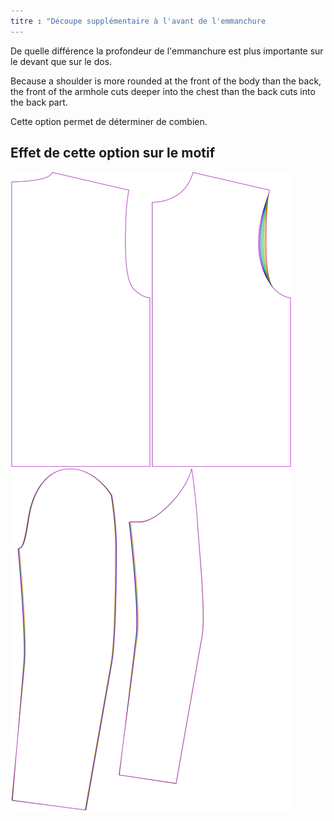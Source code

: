 ```yaml
---
titre : "Découpe supplémentaire à l'avant de l'emmanchure
---
```


De quelle différence la profondeur de l'emmanchure est plus importante sur le devant que sur le dos.

Because a shoulder is more rounded at the front of the body than the back, the front of the armhole cuts deeper into the chest than the back cuts into the back part.

Cette option permet de déterminer de combien.

## Effet de cette option sur le motif

![Cette image montre l'effet de cette option en superposant plusieurs variantes qui ont une valeur différente pour cette option](bent_frontarmholedeeper_sample.svg "Effet de cette option sur le modèle")

